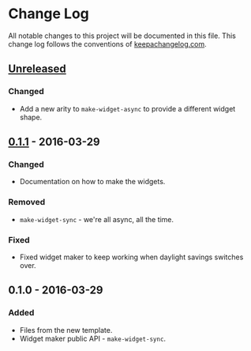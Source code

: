 # Change Log
All notable changes to this project will be documented in this file. This change log follows the conventions of [keepachangelog.com](http://keepachangelog.com/).

## [Unreleased]
### Changed
- Add a new arity to `make-widget-async` to provide a different widget shape.

## [0.1.1] - 2016-03-29
### Changed
- Documentation on how to make the widgets.

### Removed
- `make-widget-sync` - we're all async, all the time.

### Fixed
- Fixed widget maker to keep working when daylight savings switches over.

## 0.1.0 - 2016-03-29
### Added
- Files from the new template.
- Widget maker public API - `make-widget-sync`.

[Unreleased]: https://github.com/your-name/mastermind/compare/0.1.1...HEAD
[0.1.1]: https://github.com/your-name/mastermind/compare/0.1.0...0.1.1
